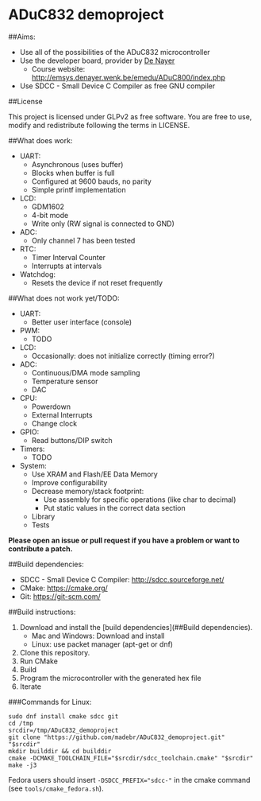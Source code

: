 # ADuC832 demoproject

##Aims:

* Use all of the possibilities of the ADuC832 microcontroller
* Use the developer board, provider by [De Nayer](http://iiw.kuleuven.be/denayer)
    + Course website: <http://emsys.denayer.wenk.be/emedu/ADuC800/index.php>
* Use SDCC - Small Device C Compiler as free GNU compiler

##License

This project is licensed under GLPv2 as free software. You are free to use, modify and redistribute following the terms in LICENSE.

##What does work:

* UART:
    + Asynchronous (uses buffer)
    + Blocks when buffer is full
    + Configured at 9600 bauds, no parity
    + Simple printf implementation
* LCD:
    + GDM1602
    + 4-bit mode
    + Write only (RW signal is connected to GND)
* ADC:
    + Only channel 7 has been tested
* RTC:
    + Timer Interval Counter
    + Interrupts at intervals
* Watchdog:
    + Resets the device if not reset frequently

##What does not work yet/TODO:
* UART:
    + Better user interface (console)
* PWM:
    + TODO
* LCD:
    + Occasionally: does not initialize correctly (timing error?)
* ADC:
    + Continuous/DMA mode sampling
    + Temperature sensor
    + DAC
* CPU:
    + Powerdown
    + External Interrupts
    + Change clock
* GPIO:
    + Read buttons/DIP switch
* Timers:
    + TODO
* System:
    + Use XRAM and Flash/EE Data Memory
    + Improve configurability
    + Decrease memory/stack footprint:
        - Use assembly for specific operations (like char to decimal)
        - Put static values in the correct data section
    + Library
    + Tests

**Please open an issue or pull request if you have a problem or want to contribute a patch.**

##Build dependencies:

- SDCC - Small Device C Compiler: <http://sdcc.sourceforge.net/>
- CMake: <https://cmake.org/>
- Git: <https://git-scm.com/>

##Build instructions:

1. Download and install the [build dependencies](##Build dependencies).
    + Mac and Windows: Download and install
    + Linux: use packet manager (apt-get or dnf)
2. Clone this repository.
3. Run CMake
4. Build
5. Program the microcontroller with the generated hex file
6. Iterate

###Commands for Linux:
```
sudo dnf install cmake sdcc git
cd /tmp
srcdir=/tmp/ADuC832_demoproject
git clone "https://github.com/madebr/ADuC832_demoproject.git" "$srcdir"
mkdir builddir && cd builddir
cmake -DCMAKE_TOOLCHAIN_FILE="$srcdir/sdcc_toolchain.cmake" "$srcdir"
make -j3
```
Fedora users should insert `-DSDCC_PREFIX="sdcc-"` in the cmake command (see `tools/cmake_fedora.sh`).

